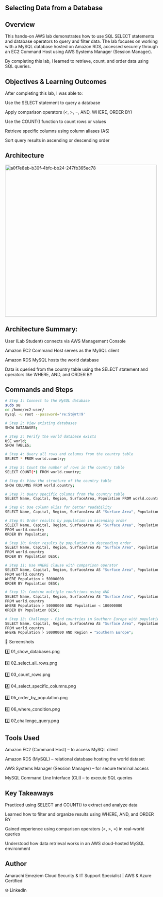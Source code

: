 
## Selecting Data from a Database
## **Overview**

This hands-on AWS lab demonstrates how to use SQL SELECT statements and database operators to query and filter data.
The lab focuses on working with a MySQL database hosted on Amazon RDS, accessed securely through an EC2 Command Host using AWS Systems Manager (Session Manager).

By completing this lab, I learned to retrieve, count, and order data using SQL queries.

## **Objectives & Learning Outcomes**

After completing this lab, I was able to:

Use the SELECT statement to query a database

Apply comparison operators (<, >, =, AND, WHERE, ORDER BY)

Use the COUNT() function to count rows or values

Retrieve specific columns using column aliases (AS)

Sort query results in ascending or descending order

## **Architecture**
<img width="500" height="500" alt="a0f7e8eb-b30f-4bfc-bb24-247fb365ec78" src="https://github.com/user-attachments/assets/4b77eae5-9f02-4540-b6e1-42f27e31e359" />

## **Architecture Summary:**

User (Lab Student) connects via AWS Management Console

Amazon EC2 Command Host serves as the MySQL client

Amazon RDS MySQL hosts the world database

Data is queried from the country table using the SELECT statement and operators like WHERE, AND, and ORDER BY

## **Commands and Steps** 
```bash 
# Step 1: Connect to the MySQL database
sudo su
cd /home/ec2-user/
mysql -u root --password='re:St@rt!9'

# Step 2: View existing databases
SHOW DATABASES;

# Step 3: Verify the world database exists
USE world;
SHOW TABLES;

# Step 4: Query all rows and columns from the country table
SELECT * FROM world.country;

# Step 5: Count the number of rows in the country table
SELECT COUNT(*) FROM world.country;

# Step 6: View the structure of the country table
SHOW COLUMNS FROM world.country;

# Step 7: Query specific columns from the country table
SELECT Name, Capital, Region, SurfaceArea, Population FROM world.country;

# Step 8: Use column alias for better readability
SELECT Name, Capital, Region, SurfaceArea AS "Surface Area", Population FROM world.country;

# Step 9: Order results by population in ascending order
SELECT Name, Capital, Region, SurfaceArea AS "Surface Area", Population 
FROM world.country 
ORDER BY Population;

# Step 10: Order results by population in descending order
SELECT Name, Capital, Region, SurfaceArea AS "Surface Area", Population 
FROM world.country 
ORDER BY Population DESC;

# Step 11: Use WHERE clause with comparison operator
SELECT Name, Capital, Region, SurfaceArea AS "Surface Area", Population 
FROM world.country 
WHERE Population > 50000000 
ORDER BY Population DESC;

# Step 12: Combine multiple conditions using AND
SELECT Name, Capital, Region, SurfaceArea AS "Surface Area", Population 
FROM world.country 
WHERE Population > 50000000 AND Population < 100000000 
ORDER BY Population DESC;

# Step 13: Challenge - Find countries in Southern Europe with population > 50M
SELECT Name, Capital, Region, SurfaceArea AS "Surface Area", Population 
FROM world.country 
WHERE Population > 50000000 AND Region = "Southern Europe";
```

📸 Screenshots

1️⃣ 01_show_databases.png


2️⃣ 02_select_all_rows.png


3️⃣ 03_count_rows.png


4️⃣ 04_select_specific_columns.png


5️⃣ 05_order_by_population.png


6️⃣ 06_where_condition.png


7️⃣ 07_challenge_query.png

## **Tools Used**

Amazon EC2 (Command Host) – to access MySQL client

Amazon RDS (MySQL) – relational database hosting the world dataset

AWS Systems Manager (Session Manager) – for secure terminal access

MySQL Command Line Interface (CLI) – to execute SQL queries

## **Key Takeaways**

Practiced using SELECT and COUNT() to extract and analyze data

Learned how to filter and organize results using WHERE, AND, and ORDER BY

Gained experience using comparison operators (<, >, =) in real-world queries

Understood how data retrieval works in an AWS cloud-hosted MySQL environment

## **Author**

Amarachi Emeziem
Cloud Security & IT Support Specialist | AWS & Azure Certified

🌐 LinkedIn

 
